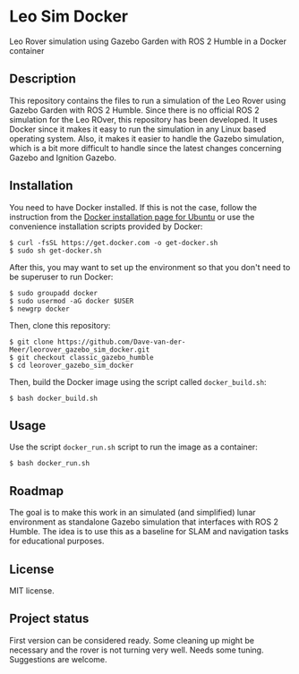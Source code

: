 # Leo Sim Docker

Leo Rover simulation using Gazebo Garden with ROS 2 Humble in a Docker container

## Description
This repository contains the files to run a simulation of the Leo Rover using Gazebo Garden with ROS 2 Humble. Since there is no official ROS 2 simulation for the Leo ROver, this repository has been developed. It uses Docker since it makes it easy to run the simulation in any Linux based operating system. Also, it makes it easier to handle the Gazebo simulation, which is a bit more difficult to handle since the latest changes concerning Gazebo and Ignition Gazebo.

## Installation
You need to have Docker installed. If this is not the case, follow the instruction from the [Docker installation page for Ubuntu](https://docs.docker.com/engine/install/ubuntu/) or use the convenience installation scripts provided by Docker:

```shell-session
$ curl -fsSL https://get.docker.com -o get-docker.sh
$ sudo sh get-docker.sh
```

After this, you may want to set up the environment so that you don't need to be superuser to run Docker:

```shell-session
$ sudo groupadd docker
$ sudo usermod -aG docker $USER
$ newgrp docker
```

Then, clone this repository:

```shell-session
$ git clone https://github.com/Dave-van-der-Meer/leorover_gazebo_sim_docker.git
$ git checkout classic_gazebo_humble
$ cd leorover_gazebo_sim_docker
```

Then, build the Docker image using the script called `docker_build.sh`:

```shell-session
$ bash docker_build.sh
```

## Usage
Use the script `docker_run.sh` script to run the image as a container:

```shell-session
$ bash docker_run.sh
```

## Roadmap
The goal is to make this work in an simulated (and simplified) lunar environment as standalone Gazebo simulation that interfaces with ROS 2 Humble. The idea is to use this as a baseline for SLAM and navigation tasks for educational purposes.

## License
MIT license.

## Project status
First version can be considered ready. Some cleaning up might be necessary and the rover is not turning very well. Needs some tuning. Suggestions are welcome.

